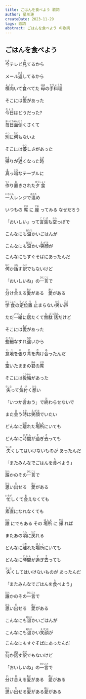 ```yaml
---
title: ごはんを食べよう 歌詞
author: 星川漣
createDate: 2023-11-29
tags: 歌詞
abstract: ごはんを食べよう の歌詞
---
```


## ごはんを食べよう

<p class='lrc-lang-ja'><ruby>今<rt>いま</rt><ruby>テレビ<ruby>見<rt>み</rt><ruby>てるから</p>

<p class='lrc-lang-ja'>メール<ruby>返<rt>かえ</rt><ruby>してるから</p>

<p class='lrc-lang-ja'><ruby>横向<rt>よこむ</rt><ruby>いて<ruby>食<rt>た</rt><ruby>べてた <ruby>母<rt>はは</rt><ruby>の<ruby>手料理<rt>てりょうり</rt><ruby></p>

<p class='lrc-lang-ja'>そこには<ruby>愛<rt>あい</rt><ruby>があった</p>

<p class='lrc-lang-ja'><ruby>今日<rp>(</rp><rt>きょう</rt><rp>)</rp></ruby>はどうだった?</p>

<p class='lrc-lang-ja'><ruby>毎日<rp>(</rp><rt>まいにち</rt><rp>)</rp></ruby><ruby>面倒<rp>(</rp><rt>めんどう</rt><rp>)</rp></ruby>くさくて</p>

<p class='lrc-lang-ja'><ruby>別<rp>(</rp><rt>べつ</rt><rp>)</rp></ruby>に<ruby>何<rp>(</rp><rt>なに</rt><rp>)</rp></ruby>もないよ</p>

<p class='lrc-lang-ja'>そこには<ruby>優<rp>(</rp><rt>やさ</rt><rp>)</rp></ruby>しさがあった</p>

<p class='lrc-lang-ja'><ruby>帰<rp>(</rp><rt>かえ</rt><rp>)</rp></ruby>りが<ruby>遅<rp>(</rp><rt>おそ</rt><rp>)</rp></ruby>くなった<ruby>時<rp>(</rp><rt>とき</rt><rp>)</rp></ruby></p>

<p class='lrc-lang-ja'><ruby>真<rp>(</rp><rt>ま</rt><rp>)</rp></ruby>っ<ruby>暗<rp>(</rp><rt>くら</rt><rp>)</rp></ruby>なテーブルに</p>

<p class='lrc-lang-ja'><ruby>作<rp>(</rp><rt>つく</rt><rp>)</rp></ruby>り<ruby>置<rp>(</rp><rt>お</rt><rp>)</rp></ruby>きされた<ruby>夕食<rp>(</rp><rt>ゆうしょく</rt><rp>)</rp></ruby></p>

<p class='lrc-lang-ja'><ruby>一<rp>(</rp><rt>いち</rt><rp>)</rp></ruby><ruby>人<rp>(</rp><rt>にん</rt><rp>)</rp></ruby>レンジで<ruby>温<rp>(</rp><rt>あたた</rt><rp>)</rp></ruby>め</p>

<p class='lrc-lang-ja'>いつもの <ruby> 席<rp>(</rp> <rt>せき</rt> <rp>)</rp> </ruby> に <ruby> 座<rp>(</rp> <rt>すわ</rt> <rp>)</rp> </ruby> ってみる なぜだろう</p>

<p class='lrc-lang-ja'>「おいしい」って<ruby>言葉<rp>(</rp><rt>ことば</rt><rp>)</rp></ruby>も<ruby>空<rp>(</rp><rt>から</rt><rp>)</rp></ruby>っぽで</p>

<p class='lrc-lang-ja'>こんなにも<ruby>温<rp>(</rp><rt>あたた</rt><rp>)</rp></ruby>かいごはんが</p>

<p class='lrc-lang-ja'>こんなにも<ruby>温<rp>(</rp><rt>あたた</rt><rp>)</rp></ruby>かい<ruby>笑顔<rp>(</rp><rt>えがお</rt><rp>)</rp></ruby>が</p>

<p class='lrc-lang-ja'>こんなにもすぐそばにあったんだ</p>

<p class='lrc-lang-ja'><ruby>何<rp>(</rp><rt>なに</rt><rp>)</rp></ruby>か<ruby>話<rp>(</rp><rt>はな</rt><rp>)</rp></ruby>す<ruby>訳<rp>(</rp><rt>わけ</rt><rp>)</rp></ruby>でもないけど</p>

<p class='lrc-lang-ja'>「おいしいね」の<ruby>一言<rp>(</rp><rt>ひとこと</rt><rp>)</rp></ruby>で</p>

<p class='lrc-lang-ja'><ruby>分<rp>(</rp><rt>わ</rt><rp>)</rp></ruby>け<ruby>合<rp>(</rp><rt>あ</rt><rp>)</rp></ruby>える<ruby>愛<rp>(</rp><rt>あい</rt><rp>)</rp></ruby>がある　<ruby>愛<rp>(</rp><rt>あい</rt><rp>)</rp></ruby>がある</p>

<p class='lrc-lang-ja'><ruby>学<rp>(</rp><rt>がく</rt><rp>)</rp></ruby><ruby>食<rp>(</rp><rt>しょく</rt><rp>)</rp></ruby>の<ruby>定<rp>(</rp><rt>てい</rt><rp>)</rp></ruby><ruby>位置<rp>(</rp><rt>いち</rt><rp>)</rp></ruby> <ruby>止<rp>(</rp><rt>と</rt><rp>)</rp></ruby>まらない<ruby>笑<rp>(</rp><rt>わら</rt><rp>)</rp></ruby>い<ruby>声<rp>(</rp><rt>ごえ</rt><rp>)</rp></ruby></p>

<p class='lrc-lang-ja'>ただ<ruby>一緒<rp>(</rp><rt>いっしょ</rt><rp>)</rp></ruby>に<ruby>居<rp>(</rp><rt>い</rt><rp>)</rp></ruby>たくて<ruby>無駄<rp>(</rp><rt>むだ</rt><rp>)</rp></ruby><ruby>話<rp>(</rp><rt>ばなし</rt><rp>)</rp></ruby>だけど</p>

<p class='lrc-lang-ja'>そこには<ruby>愛<rp>(</rp><rt>あい</rt><rp>)</rp></ruby>があった</p>

<p class='lrc-lang-ja'><ruby>些細<rp>(</rp><rt>ささい</rt><rp>)</rp></ruby>なすれ<ruby>違<rp>(</rp><rt>ちが</rt><rp>)</rp></ruby>いから</p>

<p class='lrc-lang-ja'><ruby>意地<rp>(</rp><rt>いじ</rt><rp>)</rp></ruby>を<ruby>張<rp>(</rp><rt>は</rt><rp>)</rp></ruby>り<ruby>背<rp>(</rp><rt>せ</rt><rp>)</rp></ruby>を<ruby>向<rp>(</rp><rt>む</rt><rp>)</rp></ruby>け<ruby>合<rp>(</rp><rt>あ</rt><rp>)</rp></ruby>ったんだ</p>

<p class='lrc-lang-ja'><ruby>空<rp>(</rp><rt>あ</rt><rp>)</rp></ruby>いたままの<ruby>君<rp>(</rp><rt>きみ</rt><rp>)</rp></ruby>の<ruby>席<rp>(</rp><rt>せき</rt><rp>)</rp></ruby></p>

<p class='lrc-lang-ja'>そこには<ruby>後悔<rp>(</rp><rt>こうかい</rt><rp>)</rp></ruby>があった</p>

<p class='lrc-lang-ja'><ruby>失<rp>(</rp><rt>うしな</rt><rp>)</rp></ruby>って<ruby>気付<rp>(</rp><rt>きづ</rt><rp>)</rp></ruby>く<ruby>想<rp>(</rp><rt>おも</rt><rp>)</rp></ruby>い</p>

<p class='lrc-lang-ja'>「いつか<ruby>言<rp>(</rp><rt>い</rt><rp>)</rp></ruby>おう」で<ruby>終<rp>(</rp><rt>お</rt><rp>)</rp></ruby>わらせないで</p>

<p class='lrc-lang-ja'>また<ruby>会<rp>(</rp><rt>あ</rt><rp>)</rp></ruby>う<ruby>時<rp>(</rp><rt>とき</rt><rp>)</rp></ruby>は<ruby>笑顔<rp>(</rp><rt>えがお</rt><rp>)</rp></ruby>でいたい</p>

<p class='lrc-lang-ja'>どんなに<ruby>離<rp>(</rp><rt>はな</rt><rp>)</rp></ruby>れた<ruby>場所<rp>(</rp><rt>ばしょ</rt><rp>)</rp></ruby>にいても</p>

<p class='lrc-lang-ja'>どんなに<ruby>時間<rp>(</rp><rt>じかん</rt><rp>)</rp></ruby>が<ruby>過<rp>(</rp><rt>す</rt><rp>)</rp></ruby>ぎ<ruby>去<rp>(</rp><rt>さ</rt><rp>)</rp></ruby>っても</p>

<p class='lrc-lang-ja'><ruby>失<rp>(</rp><rt>うしな</rt><rp>)</rp></ruby>くしてはいけないものが あったんだ</p>

<p class='lrc-lang-ja'>「またみんなでごはんを<ruby>食<rp>(</rp><rt>た</rt><rp>)</rp></ruby>べよう」</p>

<p class='lrc-lang-ja'><ruby>誰<rp>(</rp><rt>だれ</rt><rp>)</rp></ruby>かのその<ruby>一言<rp>(</rp><rt>ひとこと</rt><rp>)</rp></ruby>で</p>

<p class='lrc-lang-ja'><ruby>思<rp>(</rp><rt>おも</rt><rp>)</rp></ruby>い<ruby>出<rp>(</rp><rt>だ</rt><rp>)</rp></ruby>せる　<ruby>愛<rp>(</rp><rt>あい</rt><rp>)</rp></ruby>がある</p>

<p class='lrc-lang-ja'><ruby>忙<rp>(</rp><rt>いそが</rt><rp>)</rp></ruby>しくて<ruby>会<rp>(</rp><rt>あ</rt><rp>)</rp></ruby>えなくても</p>

<p class='lrc-lang-ja'><ruby>素直<rp>(</rp><rt>すなお</rt><rp>)</rp></ruby>になれなくても</p>

<p class='lrc-lang-ja'><ruby> 誰<rp>(</rp> <rt>だれ</rt> <rp>)</rp> </ruby> にでもある その <ruby> 場所<rp>(</rp> <rt>ばしょ</rt> <rp>)</rp> </ruby> に <ruby> 帰<rp>(</rp> <rt>かえ</rt> <rp>)</rp> </ruby> れば</p>

<p class='lrc-lang-ja'>またあの<ruby>頃<rp>(</rp><rt>ころ</rt><rp>)</rp></ruby>に<ruby>戻<rp>(</rp><rt>もど</rt><rp>)</rp></ruby>れる</p>

<p class='lrc-lang-ja'>どんなに<ruby>離<rp>(</rp><rt>はな</rt><rp>)</rp></ruby>れた<ruby>場所<rp>(</rp><rt>ばしょ</rt><rp>)</rp></ruby>にいても</p>

<p class='lrc-lang-ja'>どんなに<ruby>時間<rp>(</rp><rt>じかん</rt><rp>)</rp></ruby>が<ruby>過<rp>(</rp><rt>す</rt><rp>)</rp></ruby>ぎ<ruby>去<rp>(</rp><rt>さ</rt><rp>)</rp></ruby>っても</p>

<p class='lrc-lang-ja'><ruby>失<rp>(</rp><rt>うしな</rt><rp>)</rp></ruby>くしてはいけないものが あったんだ</p>

<p class='lrc-lang-ja'>「またみんなでごはんを<ruby>食<rp>(</rp><rt>た</rt><rp>)</rp></ruby>べよう」</p>

<p class='lrc-lang-ja'><ruby>誰<rp>(</rp><rt>だれ</rt><rp>)</rp></ruby>かのその<ruby>一言<rp>(</rp><rt>ひとこと</rt><rp>)</rp></ruby>で</p>

<p class='lrc-lang-ja'><ruby>思<rp>(</rp><rt>おも</rt><rp>)</rp></ruby>い<ruby>出<rp>(</rp><rt>だ</rt><rp>)</rp></ruby>せる　<ruby>愛<rp>(</rp><rt>あい</rt><rp>)</rp></ruby>がある</p>

<p class='lrc-lang-ja'>こんなにも<ruby>温<rp>(</rp><rt>あたた</rt><rp>)</rp></ruby>かいごはんが</p>

<p class='lrc-lang-ja'>こんなにも<ruby>温<rp>(</rp><rt>あたた</rt><rp>)</rp></ruby>かい<ruby>笑顔<rp>(</rp><rt>えがお</rt><rp>)</rp></ruby>が</p>

<p class='lrc-lang-ja'>こんなにもすぐそばにあったんだ</p>

<p class='lrc-lang-ja'><ruby>何<rp>(</rp><rt>なに</rt><rp>)</rp></ruby>か<ruby>話<rp>(</rp><rt>はな</rt><rp>)</rp></ruby>す<ruby>訳<rp>(</rp><rt>わけ</rt><rp>)</rp></ruby>でもないけど</p>

<p class='lrc-lang-ja'>「おいしいね」の<ruby>一言<rp>(</rp><rt>ひとこと</rt><rp>)</rp></ruby>で</p>

<p class='lrc-lang-ja'><ruby>分<rp>(</rp><rt>わ</rt><rp>)</rp></ruby>け<ruby>合<rp>(</rp><rt>あ</rt><rp>)</rp></ruby>える<ruby>愛<rp>(</rp><rt>あい</rt><rp>)</rp></ruby>がある　<ruby>愛<rp>(</rp><rt>あい</rt><rp>)</rp></ruby>がある</p>

<p class='lrc-lang-ja'><ruby>思<rp>(</rp><rt>おも</rt><rp>)</rp></ruby>い<ruby>出<rp>(</rp><rt>だ</rt><rp>)</rp></ruby>せる<ruby>愛<rp>(</rp><rt>あい</rt><rp>)</rp></ruby>がある<ruby>愛<rp>(</rp><rt>あい</rt><rp>)</rp></ruby>がある</p>
